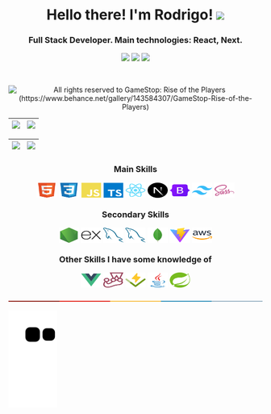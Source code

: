 <h1 align="center"> Hello there! I'm Rodrigo! <img src="https://i.redd.it/26s9eejm8vz51.png" width="60px"></h1>
<h3 align="center"> Full Stack Developer. Main technologies: React, Next.</h3> 
<div align="center">

  <a href = "mailto:rodrigonoliva@gmail.com"><img src="https://img.shields.io/badge/Gmail-D14836?style=for-the-badge&logo=gmail&logoColor=white" target="_blank" /></a>
  <a href="https://www.linkedin.com/in/rodrigo-novais-oliveira/" target="_blank"><img src="https://img.shields.io/badge/-LinkedIn-%230077B5?style=for-the-badge&logo=logmein&logoColor=white" target="_blank" /></a> 
  <a href="https://next-blog-fawn-sigma.vercel.app/" target="_blank"><img src="https://img.shields.io/badge/BLOG-D3D3D3?style=for-the-badge&logo=rss&logoColor=black" target="_blank" /></a> 
  </div>
  &nbsp;
<p align="center"><img alt="All rights reserved to GameStop: Rise of the Players (https://www.behance.net/gallery/143584307/GameStop-Rise-of-the-Players)" src="https://mir-s3-cdn-cf.behance.net/project_modules/1400_opt_1/7ee23b143584307.627d1059832ae.gif" width="50%" </p>

<div align="center">
  
| ![](https://github-readme-stats.vercel.app/api?username=rodhis&show_icons=true&theme=github_dark&include_all_commits=true&count_private=true) | ![](https://github-readme-stats.vercel.app/api/top-langs/?username=rodhis&layout=compact&langs_count=7&theme=github_dark) | 
| :-: | :-: |

| ![](https://github-profile-summary-cards.vercel.app/api/cards/profile-details?username=rodhis&theme=github_dark) | ![](https://github-readme-streak-stats.herokuapp.com/?user=rodhis&theme=github_dark&hide_format=j%20M%5B%20Y%5D&fire=DD0000&ring=52DD81&dates=52DD81&stroke=ABCFDD) |
| :-: | :-: |

</div>
  
<div style="display: inline_block" align="center">
  <h3 align="center">Main Skills</h3>  
  <img align="center" alt="html icon" height="30" width="40" src="https://raw.githubusercontent.com/devicons/devicon/master/icons/html5/html5-original.svg" />
  <img align="center" alt="css icon" height="30" width="40" src="https://raw.githubusercontent.com/devicons/devicon/master/icons/css3/css3-original.svg" /> 
  <img align="center" alt="js icon" height="30" width="40" src="https://raw.githubusercontent.com/devicons/devicon/master/icons/javascript/javascript-plain.svg" />
  <img align="center" alt="typescript icon" height="30" width="40" src="https://raw.githubusercontent.com/devicons/devicon/master/icons/typescript/typescript-plain.svg" />
  <img align="center" alt="react icon" height="30" width="40" src="https://raw.githubusercontent.com/devicons/devicon/master/icons/react/react-original.svg" />  
  <img align="center" alt="next icon" height="30" width="40" src="https://raw.githubusercontent.com/devicons/devicon/master/icons/nextjs/nextjs-original.svg" /> 
  <img align="center" alt="bootstrap icon" height="30" width="40" src="https://raw.githubusercontent.com/devicons/devicon/master/icons/bootstrap/bootstrap-original.svg" />
  <img align="center" alt="tailwindcss icon" height="30" width="40" src="https://raw.githubusercontent.com/devicons/devicon/master/icons/tailwindcss/tailwindcss-original.svg" />
  <img align="center" alt="sass icon" height="30" width="40" src="https://raw.githubusercontent.com/devicons/devicon/master/icons/sass/sass-original.svg" />
  <h3 align="center">Secondary Skills</h3>  
   <img align="center" alt="nodeJS icon" height="30" width="40" src="https://raw.githubusercontent.com/devicons/devicon/master/icons/nodejs/nodejs-original.svg" />
  <img align="center" alt="express icon" height="30" width="40" 
    src="https://raw.githubusercontent.com/devicons/devicon/master/icons/express/express-original.svg" />
  <img align="center" alt="mysql icon" height="30" width="40" src="https://raw.githubusercontent.com/devicons/devicon/master/icons/mysql/mysql-original.svg" />
  <img align="center" alt="postgre icon" height="30" width="40" src="https://raw.githubusercontent.com/devicons/devicon/master/icons/mysql/mysql-original.svg" />
  <img align="center" alt="mongoDB icon" height="30" width="40" src="https://raw.githubusercontent.com/devicons/devicon/master/icons/mongodb/mongodb-original.svg" />
  <img align="center" alt="vite icon" height="30" width="40" src="https://raw.githubusercontent.com/devicons/devicon/master/icons/vitejs/vitejs-original.svg" />
  <img align="center" alt="aws icon" height="30" width="40" src="https://raw.githubusercontent.com/devicons/devicon/master/icons/amazonwebservices/amazonwebservices-original-wordmark.svg" />
  <h3 align="center">Other Skills I have some knowledge of</h3>  
  <img align="center" alt="vue icon" height="30" width="40" src="https://raw.githubusercontent.com/devicons/devicon/master/icons/vuejs/vuejs-original.svg" />
  <img align="center" alt="jest icon" height="30" width="40" src="https://raw.githubusercontent.com/devicons/devicon/master/icons/jest/jest-plain.svg" />
  <img align="center" alt="vitest icon" height="30" width="40" src="https://raw.githubusercontent.com/devicons/devicon/master/icons/vitest/vitest-original.svg" />
  <img align="center" alt="java icon" height="30" width="40" src="https://raw.githubusercontent.com/devicons/devicon/master/icons/java/java-original.svg" />
  <img align="center" alt="spring boot icon" height="30" width="40" src="https://raw.githubusercontent.com/devicons/devicon/master/icons/spring/spring-original.svg" />
</div>

  
    
 [![-----------------------------------------------------](https://raw.githubusercontent.com/fcsouza/fcsouza/master/.github/colored.png)](#installation)
 
![Snake animation](https://github.com/rodhis/rodhis/blob/output/github-contribution-grid-snake.svg) 
